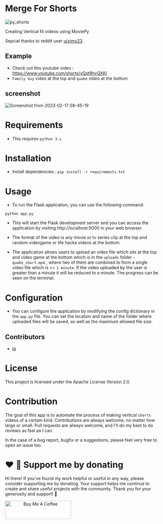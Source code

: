 # Merge For Shorts

![py_shorts](https://user-images.githubusercontent.com/59218902/220019042-11662e84-01d3-4993-ae03-76274bd76a2c.jpg)


Creating Vertical fit videos using MoviePy 

Sepcial thanks to reddit user [u/ximo23](https://www.reddit.com/user/ximo23).

## Example
- Check out this youtube video : https://www.youtube.com/shorts/vQst9hvQXKI
- `Family Guy` video at the top and `quake` video at the bottom

## screenshot

![Screenshot from 2023-02-17 08-45-19](https://user-images.githubusercontent.com/59218902/219540734-ae55d412-5374-4cb9-9199-e2b3be4a20ca.png)


# Requirements
- This requires `python 3.x`

# Installation
 - Install  dependencies :  `pip install -r requirements.txt`

# Usage

- To run the Flask application, you can use the following command:
```
python app.py 
```

- This will start the Flask development server and you can access the application by visiting http://localhost:5000 in your web browser.

- The format of the video is any movie or tv series clip at the top and random videogame or life hacks videos at the bottom.

- The application allows users to upload an video file which sits at the top and video game at the bottom which is in the `uploads` folder - `quake_short.mp4` , where two of them are combined to form a single video file which is <= `1 minute`. If the video uploaded by the user is greater than a minute it will be reduced to a minute. The progress can be seen on the terminal.  


# Configuration

- You can configure the application by modifying the config dictionary in the `app.py` file. You can set the location and name of the folder where uploaded files will be saved, as well as the maximum allowed file size.

## Contributors

- [jp](https://github.com/pj8912)

# License
This project is licensed under the Apache License Version 2.0.

# Contribution

 The goal of this app is to automate the process of making vertical `shorts` videos of a certain kind. Contributions are always welcome, no matter how large or small. Pull requests are always welcome, and I'll do my best to do reviews as fast as I can. 

In the case of a bug report, bugfix or a suggestions, please feel very free to open an issue too.



# :heart: :handshake: Support me by donating

Hi there! If you've found my work helpful or useful in any way, please consider supporting me by donating. Your support helps me continue to create and share useful projects with the community. Thank you for your generosity and support! :handshake:


<a href="https://www.buymeacoffee.com/gjohnpinto" target="_blank" align="center"><img src="https://cdn.buymeacoffee.com/buttons/v2/default-yellow.png" alt="Buy Me A Coffee" style="height: 60px !important;width: 217px !important;" ></a>
